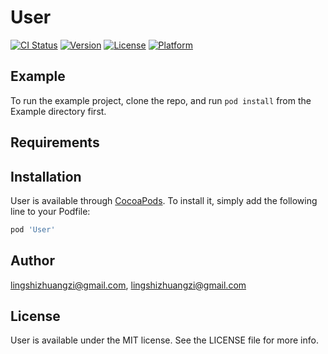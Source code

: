 # User

[![CI Status](https://img.shields.io/travis/lingshizhuangzi@gmail.com/User.svg?style=flat)](https://travis-ci.org/lingshizhuangzi@gmail.com/User)
[![Version](https://img.shields.io/cocoapods/v/User.svg?style=flat)](https://cocoapods.org/pods/User)
[![License](https://img.shields.io/cocoapods/l/User.svg?style=flat)](https://cocoapods.org/pods/User)
[![Platform](https://img.shields.io/cocoapods/p/User.svg?style=flat)](https://cocoapods.org/pods/User)

## Example

To run the example project, clone the repo, and run `pod install` from the Example directory first.

## Requirements

## Installation

User is available through [CocoaPods](https://cocoapods.org). To install
it, simply add the following line to your Podfile:

```ruby
pod 'User'
```

## Author

lingshizhuangzi@gmail.com, lingshizhuangzi@gmail.com

## License

User is available under the MIT license. See the LICENSE file for more info.
